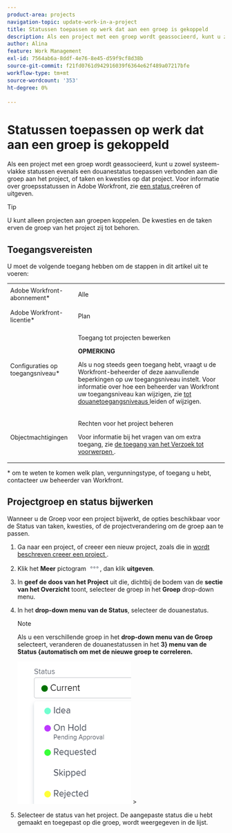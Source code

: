 ```yaml
---
product-area: projects
navigation-topic: update-work-in-a-project
title: Statussen toepassen op werk dat aan een groep is gekoppeld
description: Als een project met een groep wordt geassocieerd, kunt u zowel systeem-vlakke statussen evenals een douanestatus toepassen verbonden aan die groep aan het project, de taak of de kwesties op dat project.
author: Alina
feature: Work Management
exl-id: 7564ab6a-8ddf-4e76-8e45-d59f9cf8d38b
source-git-commit: f21fd0761d942916039f6364e62f489a07217bfe
workflow-type: tm+mt
source-wordcount: '353'
ht-degree: 0%

---
```


# Statussen toepassen op werk dat aan een groep is gekoppeld

<!--
Alina, I moved this out of an admin article about statuses (Create and customize statuses)
-->

Als een project met een groep wordt geassocieerd, kunt u zowel systeem-vlakke statussen evenals een douanestatus toepassen verbonden aan die groep aan het project, of taken en kwesties op dat project. Voor informatie over groepsstatussen in Adobe Workfront, zie [ een status ](../../../administration-and-setup/customize-workfront/creating-custom-status-and-priority-labels/create-or-edit-a-status.md) creëren of uitgeven.

>[!TIP]
>
>U kunt alleen projecten aan groepen koppelen. De kwesties en de taken erven de groep van het project zij tot behoren.

## Toegangsvereisten

<!--drafted for P&P:

<table style="table-layout:auto"> 
 <col> 
 <col> 
 <tbody> 
  <tr> 
   <td role="rowheader">Adobe Workfront plan*</td> 
   <td> <p>Any</p> </td> 
  </tr> 
  <tr> 
   <td role="rowheader">Adobe Workfront license*</td> 
   <td> <p>Current license: Standard </p> 
   Or
   <p>Legacy license: Plan </p> 
   </td> 
  </tr> 
  <tr> 
   <td role="rowheader">Access level configurations*</td> 
   <td> <p>Edit access to Projects</p> <p><b>NOTE</b>
   
   If you still don't have access, ask your Workfront administrator if they set additional restrictions in your access level. For information on how a Workfront administrator can modify your access level, see <a href="../../../administration-and-setup/add-users/configure-and-grant-access/create-modify-access-levels.md" class="MCXref xref">Create or modify custom access levels</a>.</p> </td> 
  </tr> 
  <tr> 
   <td role="rowheader">Object permissions</td> 
   <td> <p>Manage permissions to the project</p> <p>For information on requesting additional access, see <a href="../../../workfront-basics/grant-and-request-access-to-objects/request-access.md" class="MCXref xref">Request access to objects </a>.</p> </td> 
  </tr> 
 </tbody> 
</table>
-->

U moet de volgende toegang hebben om de stappen in dit artikel uit te voeren:

<table style="table-layout:auto"> 
 <col> 
 <col> 
 <tbody> 
  <tr> 
   <td role="rowheader">Adobe Workfront-abonnement*</td> 
   <td> <p>Alle</p> </td> 
  </tr> 
  <tr> 
   <td role="rowheader">Adobe Workfront-licentie*</td> 
   <td> <p>Plan </p> </td> 
  </tr> 
  <tr> 
   <td role="rowheader">Configuraties op toegangsniveau*</td> 
   <td> <p>Toegang tot projecten bewerken</p> <p><b>OPMERKING</b>

Als u nog steeds geen toegang hebt, vraagt u de Workfront-beheerder of deze aanvullende beperkingen op uw toegangsniveau instelt. Voor informatie over hoe een beheerder van Workfront uw toegangsniveau kan wijzigen, zie <a href="../../../administration-and-setup/add-users/configure-and-grant-access/create-modify-access-levels.md" class="MCXref xref"> tot douanetoegangsniveaus </a> leiden of wijzigen.</p> </td>
</tr> 
  <tr> 
   <td role="rowheader">Objectmachtigingen</td> 
   <td> <p>Rechten voor het project beheren</p> <p>Voor informatie bij het vragen van om extra toegang, zie <a href="../../../workfront-basics/grant-and-request-access-to-objects/request-access.md" class="MCXref xref"> de toegang van het Verzoek tot voorwerpen </a>.</p> </td> 
  </tr> 
 </tbody> 
</table>

&#42; om te weten te komen welk plan, vergunningstype, of toegang u hebt, contacteer uw beheerder van Workfront.

## Projectgroep en status bijwerken

Wanneer u de Groep voor een project bijwerkt, de opties beschikbaar voor de Status van taken, kwesties, of de projectverandering om de groep aan te passen.

1. Ga naar een project, of creeer een nieuw project, zoals die in [ wordt beschreven creeer een project ](../../../manage-work/projects/create-projects/create-project.md).
1. Klik het **Meer** pictogram ![ Meer pictogram ](assets/more-icon.png), dan klik **uitgeven**.

1. In **geef de doos van het Project** uit die, dichtbij de bodem van de **sectie van het Overzicht** toont, selecteer de groep in het **Groep** drop-down menu.

1. In het **drop-down menu van de Status**, selecteer de douanestatus.

   >[!NOTE]
   >
   >Als u een verschillende groep in het **drop-down menu van de Groep** selecteert, veranderen de douanestatussen in het **3} menu van de Status {automatisch om met de nieuwe groep te correleren.**
   >
   >
   >![](assets/status-drop-down-expanded-with-custom-statuses-for-project-nwe.png)   >
   >

1. Selecteer de status van het project. De aangepaste status die u hebt gemaakt en toegepast op die groep, wordt weergegeven in de lijst.
